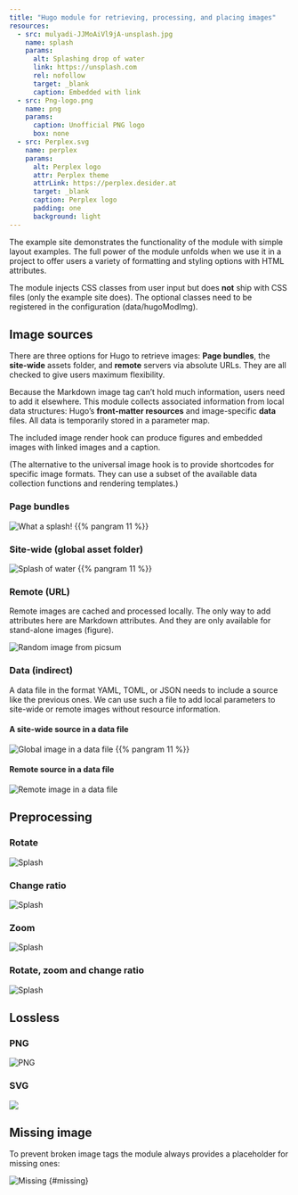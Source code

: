 ```yaml
---
title: "Hugo module for retrieving, processing, and placing images"
resources:
  - src: mulyadi-JJMoAiVl9jA-unsplash.jpg
    name: splash
    params:
      alt: Splashing drop of water
      link: https://unsplash.com
      rel: nofollow
      target: _blank
      caption: Embedded with link
  - src: Png-logo.png
    name: png
    params:
      caption: Unofficial PNG logo
      box: none
  - src: Perplex.svg
    name: perplex
    params:
      alt: Perplex logo
      attr: Perplex theme
      attrLink: https://perplex.desider.at
      target: _blank
      caption: Perplex logo
      padding: one
      background: light
---
```


The example site demonstrates the functionality of the module with simple layout examples. The full power of the module unfolds when we use it in a project to offer users a variety of formatting and styling options with HTML attributes.

The module injects CSS classes from user input but does **not** ship with CSS files (only the example site does). The optional classes need to be registered in the configuration (data/hugoModImg).

## Image sources

There are three options for Hugo to retrieve images: **Page bundles**, the **site-wide** assets folder, and **remote** servers via absolute URLs. They are all checked to give users maximum flexibility.

Because the Markdown image tag can’t hold much information, users need to add it elsewhere. This module collects associated information from local data structures: Hugo’s **front-matter resources** and image-specific **data** files. All data is temporarily stored in a parameter map.

The included image render hook can produce figures and embedded images with linked images and a caption.

(The alternative to the universal image hook is to provide shortcodes for specific image formats. They can use a subset of the available data collection functions and rendering templates.)  

### Page bundles

![](splash?posh=left&zoom=1.3 "What a splash!") {{% pangram 11 %}}

### Site-wide (global asset folder)

![Splash of water](erda-estremera-eMX1aIAp9Nw-unsplash.jpg?posh=right) {{% pangram 11 %}}

### Remote (URL)

Remote images are cached and processed locally. The only way to add attributes here are Markdown attributes. And they are only available for stand-alone images (figure).

![Random image from picsum](https://picsum.photos/id/599/1200/500)

### Data (indirect)

A data file in the format YAML, TOML, or JSON needs to include a source like the previous ones. We can use such a file to add local parameters to site-wide or remote images without resource information.

#### A site-wide source in a data file

![Global image in a data file](global) {{% pangram 11 %}}

#### Remote source in a data file

![Remote image in a data file](remote?w=full)

## Preprocessing

### Rotate

![Splash](rotate.yaml)

### Change ratio

![Splash](ratio)

### Zoom

![Splash](zoom.yaml)

### Rotate, zoom and change ratio

![Splash](rotate-zoom-ratio)

## Lossless

### PNG

![PNG](png)

### SVG

![](perplex)
## Missing image

To prevent broken image tags the module always provides a placeholder for missing ones:

![Missing](test-missing)
{#missing}

